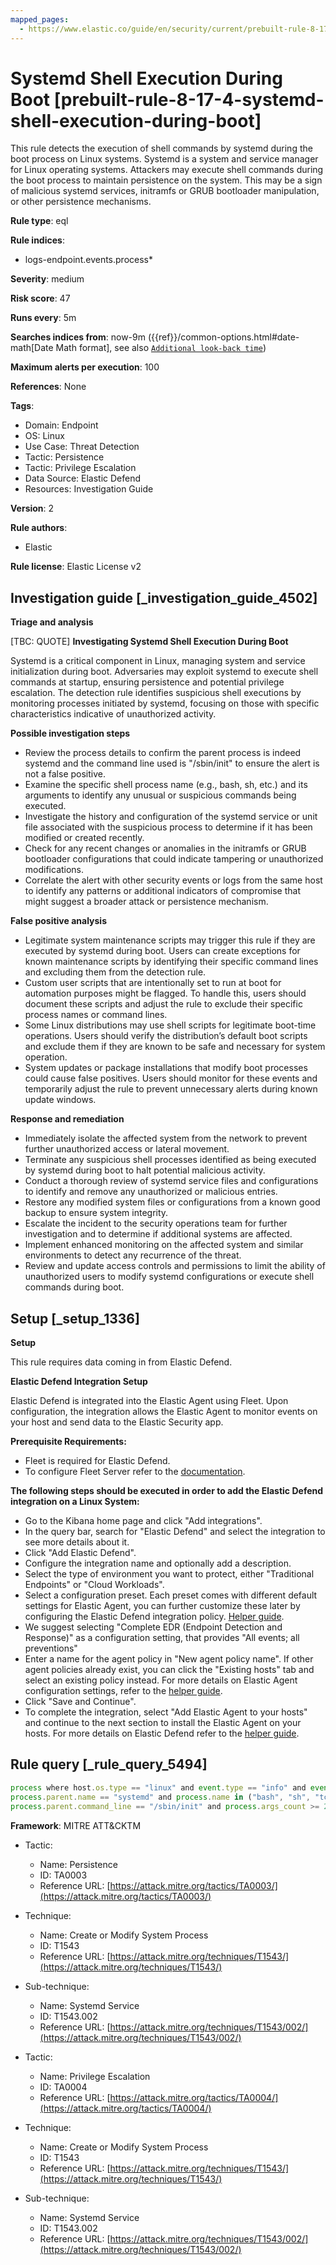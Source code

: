 ```yaml
---
mapped_pages:
  - https://www.elastic.co/guide/en/security/current/prebuilt-rule-8-17-4-systemd-shell-execution-during-boot.html
---
```


# Systemd Shell Execution During Boot [prebuilt-rule-8-17-4-systemd-shell-execution-during-boot]

This rule detects the execution of shell commands by systemd during the boot process on Linux systems. Systemd is a system and service manager for Linux operating systems. Attackers may execute shell commands during the boot process to maintain persistence on the system. This may be a sign of malicious systemd services, initramfs or GRUB bootloader manipulation, or other persistence mechanisms.

**Rule type**: eql

**Rule indices**:

* logs-endpoint.events.process*

**Severity**: medium

**Risk score**: 47

**Runs every**: 5m

**Searches indices from**: now-9m ({{ref}}/common-options.html#date-math[Date Math format], see also [`Additional look-back time`](docs-content://solutions/security/detect-and-alert/create-detection-rule.md#rule-schedule))

**Maximum alerts per execution**: 100

**References**: None

**Tags**:

* Domain: Endpoint
* OS: Linux
* Use Case: Threat Detection
* Tactic: Persistence
* Tactic: Privilege Escalation
* Data Source: Elastic Defend
* Resources: Investigation Guide

**Version**: 2

**Rule authors**:

* Elastic

**Rule license**: Elastic License v2

## Investigation guide [_investigation_guide_4502]

**Triage and analysis**

[TBC: QUOTE]
**Investigating Systemd Shell Execution During Boot**

Systemd is a critical component in Linux, managing system and service initialization during boot. Adversaries may exploit systemd to execute shell commands at startup, ensuring persistence and potential privilege escalation. The detection rule identifies suspicious shell executions by monitoring processes initiated by systemd, focusing on those with specific characteristics indicative of unauthorized activity.

**Possible investigation steps**

* Review the process details to confirm the parent process is indeed systemd and the command line used is "/sbin/init" to ensure the alert is not a false positive.
* Examine the specific shell process name (e.g., bash, sh, etc.) and its arguments to identify any unusual or suspicious commands being executed.
* Investigate the history and configuration of the systemd service or unit file associated with the suspicious process to determine if it has been modified or created recently.
* Check for any recent changes or anomalies in the initramfs or GRUB bootloader configurations that could indicate tampering or unauthorized modifications.
* Correlate the alert with other security events or logs from the same host to identify any patterns or additional indicators of compromise that might suggest a broader attack or persistence mechanism.

**False positive analysis**

* Legitimate system maintenance scripts may trigger this rule if they are executed by systemd during boot. Users can create exceptions for known maintenance scripts by identifying their specific command lines and excluding them from the detection rule.
* Custom user scripts that are intentionally set to run at boot for automation purposes might be flagged. To handle this, users should document these scripts and adjust the rule to exclude their specific process names or command lines.
* Some Linux distributions may use shell scripts for legitimate boot-time operations. Users should verify the distribution’s default boot scripts and exclude them if they are known to be safe and necessary for system operation.
* System updates or package installations that modify boot processes could cause false positives. Users should monitor for these events and temporarily adjust the rule to prevent unnecessary alerts during known update windows.

**Response and remediation**

* Immediately isolate the affected system from the network to prevent further unauthorized access or lateral movement.
* Terminate any suspicious shell processes identified as being executed by systemd during boot to halt potential malicious activity.
* Conduct a thorough review of systemd service files and configurations to identify and remove any unauthorized or malicious entries.
* Restore any modified system files or configurations from a known good backup to ensure system integrity.
* Escalate the incident to the security operations team for further investigation and to determine if additional systems are affected.
* Implement enhanced monitoring on the affected system and similar environments to detect any recurrence of the threat.
* Review and update access controls and permissions to limit the ability of unauthorized users to modify systemd configurations or execute shell commands during boot.


## Setup [_setup_1336]

**Setup**

This rule requires data coming in from Elastic Defend.

**Elastic Defend Integration Setup**

Elastic Defend is integrated into the Elastic Agent using Fleet. Upon configuration, the integration allows the Elastic Agent to monitor events on your host and send data to the Elastic Security app.

**Prerequisite Requirements:**

* Fleet is required for Elastic Defend.
* To configure Fleet Server refer to the [documentation](docs-content://reference/ingestion-tools/fleet/fleet-server.md).

**The following steps should be executed in order to add the Elastic Defend integration on a Linux System:**

* Go to the Kibana home page and click "Add integrations".
* In the query bar, search for "Elastic Defend" and select the integration to see more details about it.
* Click "Add Elastic Defend".
* Configure the integration name and optionally add a description.
* Select the type of environment you want to protect, either "Traditional Endpoints" or "Cloud Workloads".
* Select a configuration preset. Each preset comes with different default settings for Elastic Agent, you can further customize these later by configuring the Elastic Defend integration policy. [Helper guide](docs-content://solutions/security/configure-elastic-defend/configure-an-integration-policy-for-elastic-defend.md).
* We suggest selecting "Complete EDR (Endpoint Detection and Response)" as a configuration setting, that provides "All events; all preventions"
* Enter a name for the agent policy in "New agent policy name". If other agent policies already exist, you can click the "Existing hosts" tab and select an existing policy instead. For more details on Elastic Agent configuration settings, refer to the [helper guide](docs-content://reference/ingestion-tools/fleet/agent-policy.md).
* Click "Save and Continue".
* To complete the integration, select "Add Elastic Agent to your hosts" and continue to the next section to install the Elastic Agent on your hosts. For more details on Elastic Defend refer to the [helper guide](docs-content://solutions/security/configure-elastic-defend/install-elastic-defend.md).


## Rule query [_rule_query_5494]

```js
process where host.os.type == "linux" and event.type == "info" and event.action == "already_running" and
process.parent.name == "systemd" and process.name in ("bash", "sh", "tcsh", "csh", "zsh", "ksh", "fish") and
process.parent.command_line == "/sbin/init" and process.args_count >= 2
```

**Framework**: MITRE ATT&CKTM

* Tactic:

    * Name: Persistence
    * ID: TA0003
    * Reference URL: [https://attack.mitre.org/tactics/TA0003/](https://attack.mitre.org/tactics/TA0003/)

* Technique:

    * Name: Create or Modify System Process
    * ID: T1543
    * Reference URL: [https://attack.mitre.org/techniques/T1543/](https://attack.mitre.org/techniques/T1543/)

* Sub-technique:

    * Name: Systemd Service
    * ID: T1543.002
    * Reference URL: [https://attack.mitre.org/techniques/T1543/002/](https://attack.mitre.org/techniques/T1543/002/)

* Tactic:

    * Name: Privilege Escalation
    * ID: TA0004
    * Reference URL: [https://attack.mitre.org/tactics/TA0004/](https://attack.mitre.org/tactics/TA0004/)

* Technique:

    * Name: Create or Modify System Process
    * ID: T1543
    * Reference URL: [https://attack.mitre.org/techniques/T1543/](https://attack.mitre.org/techniques/T1543/)

* Sub-technique:

    * Name: Systemd Service
    * ID: T1543.002
    * Reference URL: [https://attack.mitre.org/techniques/T1543/002/](https://attack.mitre.org/techniques/T1543/002/)



